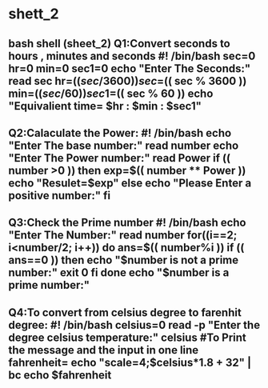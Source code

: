# shett_2
bash shell (sheet_2)
Q1:Convert seconds to hours , minutes and seconds
#! /bin/bash
sec=0
hr=0
min=0
sec1=0
echo "Enter The Seconds:"
read sec
hr=$(( sec / 3600 ))
sec=$(( sec % 3600 ))
min=$(( sec / 60 ))
sec1=$(( sec % 60 ))
echo "Equivalient time= $hr : $min : $sec1"
-----------------------------------------------------------------------------
Q2:Calaculate the Power:
#! /bin/bash
echo "Enter The base number:"
read number
echo "Enter The Power number:"
read Power
if (( number >0 ))
then
exp=$(( number ** Power ))
echo "Resulet=$exp"
else
echo "Please Enter a positive number:"
fi
--------------------------------------------------------------------------
Q3:Check the Prime number
#! /bin/bash
echo "Enter The Number:"
read number
for((i==2; i<number/2; i++))
do
  ans=$(( number%i ))
  if (( ans==0 ))
  then
    echo "$number is not a prime number:"
    exit 0
  fi
done
echo "$number is a prime number:"
------------------------------------------------------------------------------------------------------
Q4:To convert from celsius degree to farenhit degree:
#! /bin/bash
celsius=0
read -p  "Enter the degree celsius temperature:" celsius #To Print the message and the input in one line
fahrenheit= echo "scale=4;$celsius*1.8 + 32" | bc
echo $fahrenheit 
-------------------
